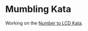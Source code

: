 # Mumbling Kata

Working on the [Number to LCD Kata](https://learn.madetech.com/katas/number-to-lcd~~~~/).
